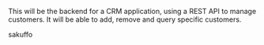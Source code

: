 This will be the backend for a CRM application, using a REST API to manage customers. It will be able to add, remove and query specific customers.

sakuffo